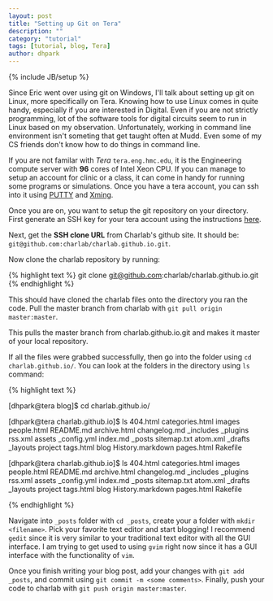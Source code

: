```yaml
---
layout: post
title: "Setting up Git on Tera"
description: ""
category: "tutorial"
tags: [tutorial, blog, Tera]
author: dhpark
---
```

{% include JB/setup %}

Since Eric went over using git on Windows, I'll talk about setting up git on Linux, more specifically on Tera. Knowing how to use Linux comes in quite handy, especially if you are interested in Digital. Even if you are not strictly programming, lot of the software tools for digital circuits seem to run in Linux based on my observation. Unfortunately, working in command line environment isn't someting that get taught often at Mudd. Even some of my CS friends don't know how to do things in command line.


If you are not familar with *Tera* `tera.eng.hmc.edu`, it is the Engineering compute server with **96** cores of Intel Xeon CPU. If you can manage to setup an account for clinic or a class, it can come in handy for running some programs or simulations. Once you have a tera account, you can ssh into it using [PUTTY](http://www.chiark.greenend.org.uk/~sgtatham/putty/download.html) and [Xming](http://sourceforge.net/projects/xming/).


Once you are on, you want to setup the git repository on your directory. First generate an SSH key for your tera account using the instructions [here](https://help.github.com/articles/generating-ssh-keys#platform-linux).

Next, get the **SSH clone URL** from Charlab's github site. It should be: `git@github.com:charlab/charlab.github.io.git`. 

Now clone the charlab repository by running:

{% highlight text %}
git clone git@github.com:charlab/charlab.github.io.git
{% endhighlight %}


This should have cloned the charlab files onto the directory you ran the code.
Pull the master branch from charlab with `git pull origin master:master`. 

This pulls the master branch from charlab.github.io.git and makes it master of your local repository. 


If all the files were grabbed successfully, then go into the folder using `cd charlab.github.io/`. You can 
look at the folders in the directory using `ls` command:

{% highlight text %}

[dhpark@tera blog]$ cd charlab.github.io/

[dhpark@tera charlab.github.io]$ ls
404.html      categories.html   images      people.html  README.md
archive.html  changelog.md      _includes   _plugins     rss.xml
assets        _config.yml       index.md    _posts       sitemap.txt
atom.xml      _drafts           _layouts    project      tags.html
blog          History.markdown  pages.html  Rakefile

[dhpark@tera charlab.github.io]$ ls
404.html      categories.html   images      people.html  README.md
archive.html  changelog.md      _includes   _plugins     rss.xml
assets        _config.yml       index.md    _posts       sitemap.txt
atom.xml      _drafts           _layouts    project      tags.html
blog          History.markdown  pages.html  Rakefile

{% endhighlight %}


Navigate into `_posts` folder with `cd _posts`, create your a folder with `mkdir <filename>`. Pick your favorite text editor and start blogging! I recommend `gedit` since it is very similar to your traditional text editor with all the GUI interface. I am trying to get used to using `gvim` right now since it has a GUI interface with the functionality of `vim`. 


Once you finish writing your blog post, add your changes with `git add _posts`, and commit using `git commit -m <some comments>`.
Finally, push your code to charlab with `git push origin master:master`.


